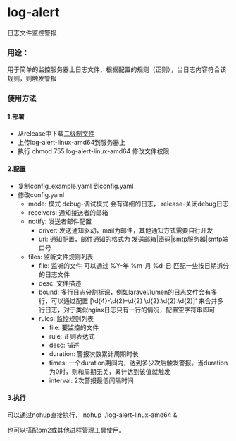 # log-alert
日志文件监控警报

### 用途：
  用于简单的监控服务器上日志文件，根据配置的规则（正则），当日志内容符合该规则，则触发警报
 
### 使用方法
#### 1.部署
  - 从release中下载[二级制文件](https://github.com/yufunny/log-alert/releases/download/v0.1.1/log-alert-linux-amd64)
  - 上传log-alert-linux-amd64到服务器上
  - 执行 chmod 755 log-alert-linux-amd64 修改文件权限
  
#### 2.配置
- 复制config_example.yaml 到config.yaml
- 修改config.yaml
  - mode: 模式 debug-调试模式 会有详细的日志， release-关闭debug日志
  - receivers: 通知接送者的邮箱
  - notify: 发送者邮件配置
    - driver: 发送通知驱动，mail为邮件，其他通知方式需要自行开发
    - url: 通知配置，邮件通知的格式为 发送邮箱|密码|smtp服务器|smtp端口号
  - files: 监听文件规则列表
      - file: 监听的文件 可以通过 %Y-年 %m-月 %d-日 匹配一些按日期拆分的日志文件
      - desc: 文件描述
      - bound: 多行日志分割标识，例如laravel/lumen的日志文件会有多行，可以通过配置'\[\d{4}-\d{2}-\d{2} \d{2}:\d{2}:\d{2}\]' 来合并多行日志，对于类似nginx日志只有一行的情况，配置空字符串即可
      - rules: 监控规则列表
        - file: 要监控的文件
        - rule: 正则表达式
        - desc: 描述
        - duration: 警报次数累计周期时长
        - times: 一个duration期间内，达到多少次后触发警报。当duration为0时，则和周期无关，累计达到该值就触发
        - interval: 2次警报最低间隔时间
    
#### 3.执行
  
   可以通过nohup直接执行， nohup ./log-alert-linux-amd64 &
   
   也可以搭配pm2或其他进程管理工具使用。
    